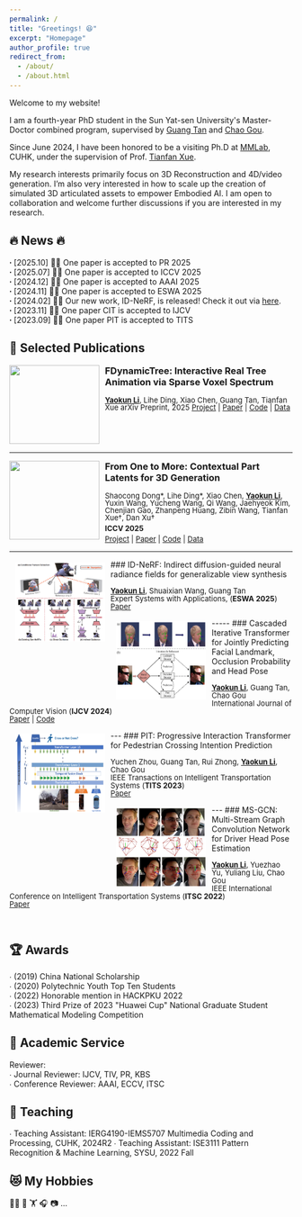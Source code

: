 ```yaml
---
permalink: /
title: "Greetings! 😆"
excerpt: "Homepage"
author_profile: true
redirect_from:
  - /about/
  - /about.html
---
```


Welcome to my website!

I am a fourth-year PhD student in the Sun Yat-sen University's Master-Doctor combined program, supervised by [Guang Tan](https://scholar.google.com/citations?hl=zh-CN&user=JerZls4AAAAJ&view_op=list_works&sortby=pubdate) and [Chao Gou](https://scholar.google.com/citations?user=_0ad79AAAAAJ&hl=en). 

Since June 2024, I have been honored to be a visiting Ph.D at [MMLab](https://mmlab.ie.cuhk.edu.hk/people.html), CUHK, under the supervision of Prof. [Tianfan Xue](https://tianfan.info/).

My research interests primarily focus on 3D Reconstruction and 4D/video generation. I’m also very interested in how to scale up the creation of simulated 3D articulated assets to empower Embodied AI. I am open to collaboration and welcome further discussions if you are interested in my research.<br />


   
🔥 News 🔥
----- 
**∙** [2025.10] 🎉🎉 One paper is accepted to PR 2025<br />
**∙** [2025.07] 🎉🎉 One paper is accepted to ICCV 2025<br />
**∙** [2024.12] 🎉🎉 One paper is accepted to AAAI 2025<br />
**∙** [2024.11] 🎉🎉 One paper is accepted to ESWA 2025<br />
**∙** [2024.02] 🌟🌟 Our new work, ID-NeRF, is released! Check it out via [here](https://arxiv.org/pdf/2402.01217.pdf).<br />
**∙** [2023.11] 🎉🎉 One paper CIT is accepted to IJCV<br /> 
**∙** [2023.09] 🎉🎉 One paper PIT is accepted to TITS<br /> 

📑 Selected Publications 
-----
<div style="display: flex; align-items: flex-start; margin-bottom: 15px;">
  <img src="../images/paper_teasers/DynamicTree.gif" width="160" height="140" style="margin-right: 10px;">
  <div>
    <h3 style="margin-top: 0;">FDynamicTree: Interactive Real Tree Animation via Sparse Voxel Spectrum</h3>
      <p style="line-height:1.0; font-size: small; margin: 0;">
        <strong><u>Yaokun Li</u></strong>, Lihe Ding, Xiao Chen, Guang Tan, Tianfan Xue
        arXiv Preprint, 2025
        <a href="https://dynamictree-dev.github.io/DynamicTree.github.io/">Project</a> |
        <a href="https://arxiv.org/abs/2510.22213">Paper</a> |
        <a href="https://github.com/Iron-LYK/DynamicTree">Code</a> |
        <a href="https://github.com/Iron-LYK/DynamicTree">Data</a>
      </p>
  </div>
</div>
<hr>
<div style="display: flex; align-items: flex-start; margin-bottom: 15px;">
  <img src="../images/paper_teasers/copart.gif" width="160" height="140" style="margin-right: 10px;">
  <div>
    <h3 style="margin-top: 0;">From One to More: Contextual Part Latents for 3D Generation</h3>
      <p style="line-height:1.0; font-size: small; margin: 0;">
        Shaocong Dong*, Lihe Ding*, Xiao Chen, <strong><u>Yaokun Li</u></strong>, Yuxin Wang, Yucheng Wang, Qi Wang, Jaehyeok Kim, Chenjian Gao, Zhanpeng Huang, Zibin Wang, Tianfan Xue†, Dan Xu†
        <br><strong style="display:inline-block; margin:6px 0;">ICCV 2025</strong><br>
        <a href="https://hkdsc.github.io/project/copart/">Project</a> |
        <a href="https://arxiv.org/abs/2507.08772">Paper</a> |
        <a href="https://github.com/hkdsc/copart">Code</a> |
        <a href="https://huggingface.co/datasets/dscdyc/partverse/tree/main">Data</a>
      </p>
  </div>
</div>
<hr>
<img style="float: left; margin:5px 10px" src="../images/paper_teasers/ID-NeRF.png" width="160" height="140">
### ID-NeRF: Indirect diffusion-guided neural radiance fields for generalizable view synthesis
<p style="line-height:1.0">
<font size="2">
<strong><u>Yaokun Li</u></strong>, Shuaixian Wang, Guang Tan <br /> 
Expert Systems with Applications, (<strong>ESWA 2025</strong>) <br />
<a href="https://www.sciencedirect.com/science/article/abs/pii/S095741742402935X">Paper</a>
<br />
</font>
</p>
----- 
<img style="float: left; margin:5px 10px" src="../images/paper_teasers/CIT.png" width="160" height="140"> 
### Cascaded Iterative Transformer for Jointly Predicting Facial Landmark, Occlusion Probability and Head Pose 
<p style="line-height:1.0"> 
<font size="2"> 
<strong><u>Yaokun Li</u></strong>, Guang Tan, Chao Gou <br /> 
International Journal of Computer Vision (<strong>IJCV 2024</strong>)<br /> 
<a href="https://doi.org/10.1007/s11263-023-01935-2">Paper</a> | 
<a href="https://github.com/Iron-LYK/CIT">Code</a>
<br />
</font>
</p>
---
<img style="float: left; margin:5px 10px" src="../images/paper_teasers/PIT.png" width="160" height="140"> 
### PIT: Progressive Interaction Transformer for Pedestrian Crossing Intention Prediction 
<p style="line-height:1.0"> 
<font size="2"> 
Yuchen Zhou, Guang Tan, Rui Zhong, <strong><u>Yaokun Li</u></strong>, Chao Gou<br /> 
IEEE Transactions on Intelligent Transportation Systems (<strong>TITS 2023</strong>)<br /> 
<a href="https://ieeexplore.ieee.org/abstract/document/10247098">Paper</a>
<br /> 
</font> 
</p> 
---
<img style="float: left; margin:5px 10px" src="../images/paper_teasers/MS-GCN.png" width="160" height="140"> 
### MS-GCN: Multi-Stream Graph Convolution Network for Driver Head Pose Estimation 
<p style="line-height:1.0"> 
<font size="2"> 
<strong><u>Yaokun Li</u></strong>, Yuezhao Yu, Yuliang Liu, Chao Gou<br /> 
IEEE International Conference on Intelligent Transportation Systems (<strong>ITSC 2022</strong>)<br /> 
<a href="https://ieeexplore.ieee.org/abstract/document/9922277">Paper</a>
<br /> 
</font> 
</p> 
<br/>


🏆 Awards 
----- 
∙ \(2019\) China National Scholarship<br /> 
∙ \(2020\) Polytechnic Youth Top Ten Students<br /> 
∙ \(2022\) Honorable mention in HACKPKU 2022<br /> 
∙ \(2023\) Third Prize of 2023 "Huawei Cup" National Graduate Student Mathematical Modeling Competition<br /> 




📝 Academic Service 
----- 
Reviewer:<br /> 
∙ Journal Reviewer: IJCV, TIV, PR, KBS<br /> 
∙ Conference Reviewer: AAAI, ECCV, ITSC<br /> 



📖 Teaching 
----- 
∙ Teaching Assistant: IERG4190-IEMS5707 Multimedia Coding and Processing, CUHK, 2024R2 
∙ Teaching Assistant: ISE3111 Pattern Recognition & Machine Learning, SYSU, 2022 Fall 


😻 My Hobbies
----- 
🏃‍♂️ 🏀 🏋 🎧 📷 ...
